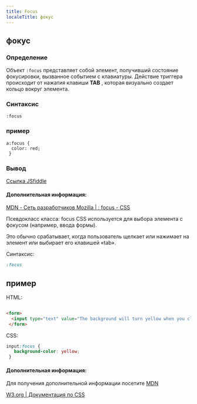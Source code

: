 ```yaml
---
title: Focus
localeTitle: фокус
---
```

## фокус

### Определение

Объект `:focus` представляет собой элемент, получивший состояние фокусировки, вызванное событием с клавиатуры. Действие триггера происходит от нажатия клавиши **TAB** , которая визуально создает кольцо вокруг элемента.

### Синтаксис

`:focus`

### пример
```
a:focus { 
  color: red; 
 } 
```

### Вывод

[Ссылка JSfiddle](https://jsfiddle.net/ejae7vb3/1/)

#### Дополнительная информация:

[MDN - Сеть разработчиков Mozilla | : focus - CSS](https://developer.mozilla.org/en-US/docs/Web/CSS/:focus)

Псевдокласс класса: focus CSS используется для выбора элемента с фокусом (например, ввода формы).

Это обычно срабатывает, когда пользователь щелкает или нажимает на элемент или выбирает его клавишей «tab».

Синтаксис:

```css
:focus 
```

## пример

HTML:

```html

<form> 
  <input type="text" value="The background will turn yellow when you click on it."> 
 </form> 
```

CSS:

```css
input:focus { 
   background-color: yellow; 
 } 
```

#### Дополнительная информация:

Для получения дополнительной информации посетите [MDN](https://developer.mozilla.org/en-US/docs/Web/CSS/:focus)

[W3.org | Документация по CSS](https://www.w3.org/TR/CSS2/selector.html#dynamic-pseudo-classes)